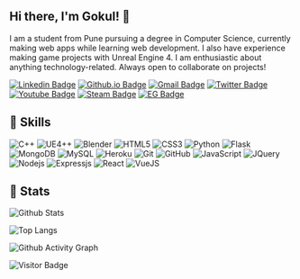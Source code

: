 ## Hi there, I'm Gokul! 👋

I am a student from Pune pursuing a degree in Computer Science,  currently making web apps while learning web development. I also have experience making game projects with Unreal Engine 4. I am enthusiastic about anything technology-related. Always open to collaborate on projects!

[![Linkedin Badge](https://img.shields.io/badge/-gokulviswanath-blue?style=flat-square&logo=Linkedin&logoColor=white&link=https://www.linkedin.com/in/gokul-viswanath-31383b193//)](https://www.linkedin.com/in/gokul-viswanath-31383b193/)
[![Github.io Badge](https://img.shields.io/badge/-1gokul.github.io-1a5c44?style=flat-square&logo=Github&link=https://1gokul.github.io/)](https://1gokul.github.io/)
[![Gmail Badge](https://img.shields.io/badge/-otaconliquid@gmail.com-c14438?style=flat-square&logo=Gmail&logoColor=white&link=mailto:otaconliquid@gmail.com)](mailto:otaconliquid@gmail.com)
[![Twitter Badge](https://img.shields.io/badge/-1gokulv-33a3bd?style=flat-square&logo=twitter&logoColor=white&link=https://twitter.com/1gokulv/)](https://twitter.com/1gokulv/)
[![Youtube Badge](https://img.shields.io/badge/-Shalashaska-de0000?style=flat-square&logo=youtube&logoColor=white&link=https://www.youtube.com/channel/UCUj9l2XM71Xtq5QMDsGtNlw)](https://www.youtube.com/channel/UCUj9l2XM71Xtq5QMDsGtNlw)
[![Steam Badge](https://img.shields.io/badge/-Shalashaska__44-050505?style=flat-square&logo=Steam&logoColor=white&link=https://steamcommunity.com/id/Shalashaska_44/)](https://steamcommunity.com/id/Shalashaska_44/)
[![EG Badge](https://img.shields.io/badge/-Shalashaska__44-242424?style=flat-square&logo=epic-games&logoColor=white&link=#)](#)

## 🧠 Skills

![C++](https://img.shields.io/badge/-C++-323680?style=flat-square&logo=c)
![UE4++](https://img.shields.io/badge/-UE4-363837?style=flat-square&logo=unreal-engine)
![Blender](https://img.shields.io/badge/-Blender-e67e00?style=flat-square&logo=blender&logoColor=white)
![HTML5](https://img.shields.io/badge/-HTML5-E34F26?style=flat-square&logo=html5&logoColor=white)
![CSS3](https://img.shields.io/badge/-CSS3-155cb3?style=flat-square&logo=css3)
![Python](https://img.shields.io/badge/-Python-0c376b?style=flat-square&logo=Python)
![Flask](https://img.shields.io/badge/-Flask-242424?style=flat-square&logo=Flask)
![MongoDB](https://img.shields.io/badge/-MongoDB-146b0c?style=flat-square&logo=mongodb)
![MySQL](https://img.shields.io/badge/-MySQL-d1e2ff?style=flat-square&logo=mysql)
![Heroku](https://img.shields.io/badge/-Heroku-430098?style=flat-square&logo=heroku)
![Git](https://img.shields.io/badge/-Git-850000?style=flat-square&logo=git)
![GitHub](https://img.shields.io/badge/-GitHub-005c69?style=flat-square&logo=github)
![JavaScript](https://img.shields.io/badge/-JavaScript-526900?style=flat-square&logo=javascript)
![JQuery](https://img.shields.io/badge/-JQuery-038cfc?style=flat-square&logo=jquery)
![Nodejs](https://img.shields.io/badge/-Node(Learning!)-224f44?style=flat-square&logo=Node.js)
![Expressjs](https://img.shields.io/badge/-Express(Learning!)-3dad89?style=flat-square&logo=express)
![React](https://img.shields.io/badge/-React(Learning!)-2c224f?style=flat-square&logo=react)
![VueJS](https://img.shields.io/badge/-Vue(Learning!)-2d5473?style=flat-square&logo=vue.js)

## 💪 Stats

![Github Stats](https://github-readme-stats.vercel.app/api?username=1gokul&count_private=true&show_icons=true&include_all_commits=true&theme=material-palenight)

![Top Langs](https://github-readme-stats.vercel.app/api/top-langs/?username=1gokul&hide=TeX&layout=compact&theme=material-palenight)

![Github Activity Graph](https://activity-graph.herokuapp.com/graph?username=1Gokul&theme=dracula)

![Visitor Badge](https://visitor-badge.laobi.icu/badge?page_id=1gokul.1gokul)


<!--
**1Gokul/1gokul** is a ✨ _special_ ✨ repository because its `README.md` (this file) appears on your GitHub profile.

Here are some ideas to get you started:

- 🔭 I’m currently working on ...
- 🌱 I’m currently learning ...
- 👯 I’m looking to collaborate on ...
- 🤔 I’m looking for help with ...
- 💬 Ask me about ...
- 📫 How to reach me: ...
- 😄 Pronouns: ...
- ⚡ Fun fact: ...
-->
